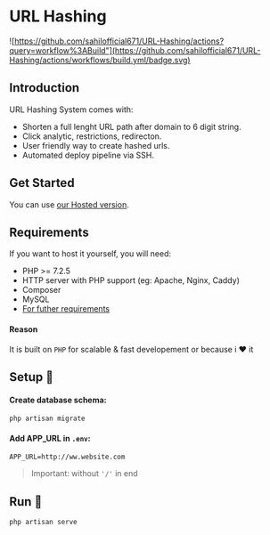 # URL Hashing
![https://github.com/sahilofficial671/URL-Hashing/actions?query=workflow%3ABuild"](https://github.com/sahilofficial671/URL-Hashing/actions/workflows/build.yml/badge.svg)

## Introduction
URL Hashing System comes with:
- Shorten a full lenght URL path after domain to 6 digit string. 
- Click analytic, restrictions, redirecton.
- User friendly way to create hashed urls.
- Automated deploy pipeline via SSH.

## Get Started
You can use [our Hosted version](https://url-hasher.webiggle.com/).

## Requirements
If you want to host it yourself, you will need:
- PHP >= 7.2.5
- HTTP server with PHP support (eg: Apache, Nginx, Caddy)
- Composer
- MySQL
- [For futher requirements](https://github.com/sahilofficial671/URL-Hashing/blob/main/setup.md)

#### Reason
It is built on `PHP` for scalable & fast developement or because i :heart: it

## Setup :memo:

#### Create database schema:
`php artisan migrate`

#### Add APP_URL in `.env`:
`APP_URL=http://ww.website.com` 
> Important: without `'/'` in end

## Run :rocket:
`php artisan serve`
